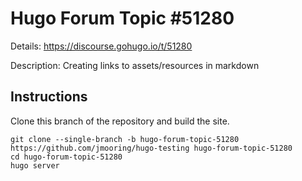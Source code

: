 # Hugo Forum Topic #51280

Details: <https://discourse.gohugo.io/t/51280>

Description: Creating links to assets/resources in markdown

## Instructions

Clone this branch of the repository and build the site.

```text
git clone --single-branch -b hugo-forum-topic-51280 https://github.com/jmooring/hugo-testing hugo-forum-topic-51280
cd hugo-forum-topic-51280
hugo server
```
